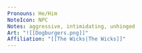 ```yaml
---
Pronouns: He/Him
NoteIcon: NPC
Notes: aggressive, intimidating, unhinged
Art: "![[Dogburgers.png]]"
Affiliation: "[[The Wicks|The Wicks]]"
---
```

